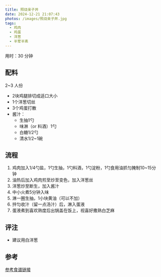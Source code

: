 ```yaml
---
title: 照烧亲子丼
date: 2024-12-21 21:07:43
photos: /images/照烧亲子丼.jpg
tags:
  - 鸡肉
  - 鸡蛋
  - 洋葱
  - 半荤半素
---
```


用时：30 分钟

## 配料

2~3 人份

- 2块鸡腿排切成适口大小
- 1个洋葱切丝
- 3个鸡蛋打散
- 酱汁：
  - 生抽1勺
  - 味淋（or 料酒）1勺
  - 白糖1/2勺
  - 清水1/2~1碗

<!--more-->

## 流程

1. 鸡肉加入1/4勺盐，1勺生抽，1勺料酒，1勺淀粉，1勺食用油抓匀腌制10~15分钟
2. 油热后加入鸡肉煎至炒至变色，加入洋葱丝
3. 洋葱炒至断生，加入酱汁
4. 中小火煮5分钟入味
5. 淋一圈生抽，1小块黄油（可以不加）
6. 拌匀收汁（留一点汤汁）后，淋入蛋液
7. 蛋液煮到喜欢熟度后出锅盖在饭上，视喜好撒熟白芝麻

## 评注

- 建议用白洋葱

## 参考

[参考食谱链接](https://www.xiaohongshu.com/discovery/item/66c89566000000001d015915?app_platform=ios&app_version=8.66.1&share_from_user_hidden=true&xsec_source=app_share&type=normal&xsec_token=CB9NiHI1eyRUp0qBF9aAjU3VMx2_UsERu9NHalxUF2P14=&author_share=1&xhsshare=WeixinSession&shareRedId=ODpGOERGRTo2NzUyOTgwNjY0OTc7OTk-&apptime=1734756486&share_id=0444c3fbb3ee499a8fd7d06d27c55dc0 "打开参考链接")

